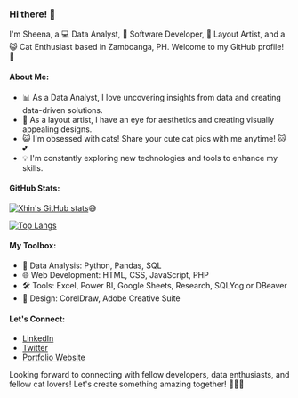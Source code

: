 ### Hi there! 👋

I'm Sheena, a 💻 Data Analyst, 🚀 Software Developer, 🎨 Layout Artist, and a 😺 Cat Enthusiast based in Zamboanga, PH. Welcome to my GitHub profile! 🌟

#### About Me:

- 📊 As a Data Analyst, I love uncovering insights from data and creating data-driven solutions.
- 🎨 As a layout artist, I have an eye for aesthetics and creating visually appealing designs.
- 😺 I'm obsessed with cats! Share your cute cat pics with me anytime! 🐱💕
- 💡 I'm constantly exploring new technologies and tools to enhance my skills.

#### GitHub Stats:
[![Xhin's GitHub stats](https://github-readme-stats.vercel.app/api?username=xiniexhin&show_icons=true&theme=radical)](https://github.com/anuraghazra/github-readme-stats)😅

[![Top Langs](https://github-readme-stats.vercel.app/api/top-langs/?username=xiniexhin&layout=donut)](https://github.com/anuraghazra/github-readme-stats)

#### My Toolbox:

- 💼 Data Analysis: Python, Pandas, SQL
- 🌐 Web Development: HTML, CSS, JavaScript, PHP
- 🛠️ Tools: Excel, Power BI, Google Sheets, Research, SQLYog or DBeaver
- 🎨 Design: CorelDraw, Adobe Creative Suite

#### Let's Connect:

- [LinkedIn](https://www.linkedin.com/in/sheena-gil/)
- [Twitter](https://twitter.com/sheenagil24)
- [Portfolio Website](https://xiniexhin.github.io/portfolio/)

Looking forward to connecting with fellow developers, data enthusiasts, and fellow cat lovers! Let's create something amazing together! 🚀✨😸
